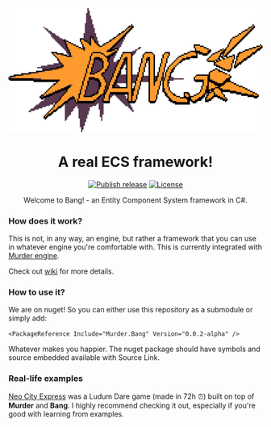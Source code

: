 <p align="center">
<img src="media/logo-3x-2-export.png" alt="Murder logo">
</p>

<h1 align="center">A real ECS framework!</h1>

<p align="center">
<a href="https://github.com/isadorasophia/bang/actions/workflows/ci.yaml"><img src="https://github.com/isadorasophia/bang/actions/workflows/ci.yaml/badge.svg" alt="Publish release"></a>
<a href="LICENSE"><img src="https://img.shields.io/github/license/isadorasophia/bang.svg" alt="License"></a>
</p>

<p align="center">
Welcome to Bang! - an Entity Component System framework in C#.
</p>

### How does it work?
This is not, in any way, an engine, but rather a framework that you can use in whatever engine you're comfortable with. This is currently integrated with [Murder engine](https://github.com/isadorasophia/murder).

Check out [wiki](https://github.com/isadorasophia/bang/wiki) for more details.

### How to use it?
We are on nuget! So you can either use this repository as a submodule or simply add:

```csproj
<PackageReference Include="Murder.Bang" Version="0.0.2-alpha" />
```

Whatever makes you happier. The nuget package should have symbols and source embedded available with Source Link.

### Real-life examples
[Neo City Express](https://github.com/isadorasophia/neocityexpress) was a Ludum Dare game (made in 72h ⏰) built on top of **Murder** and **Bang**. I highly recommend checking it out, especially if you're good with learning from examples.
